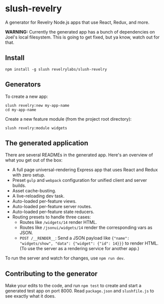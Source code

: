 # slush-revelry

A generator for Revelry Node.js apps that use React, Redux, and more.

**WARNING:**
Currently the generated app has a bunch of dependencies on Joel's local filesystem.
This is going to get fixed, but ya know, watch out for that.

## Install

`npm install -g slush revelrylabs/slush-revelry`

## Generators

To create a new app:

```
slush revelry:new my-app-name
cd my-app-name
```

Create a new feature module (from the project root directory):

```
slush revelry:module widgets
```

## The generated application

There are several READMEs in the generated app.
Here's an overview of what you get out of the box:

* A full page universal-rendering Express app that uses React and Redux with zero setup.
* Preset `gulp` and `webpack` configuration for unified client and server builds.
* Asset cache-busting.
* A live-reloading dev task.
* Auto-loaded per-feature views.
* Auto-loaded per-feature server routes.
* Auto-loaded per-feature state reducers.
* Routing presets to handle three cases:
  * Routes like `/widgets/14` render HTML.
  * Routes like `/jsonui/widgets/14` render the corresponding vars as JSON.
  * `POST /__RENDER__`: Send a JSON payload like `{"name": "widgets/show", "data": {"widget": {"id": 14}}}` to render HTML. (To use the server as a rendering service for another app.)  

To run the server and watch for changes, use `npm run dev`.

## Contributing to the generator

Make your edits to the code, and run `npm test` to create and start a generated test app on port 8000.
Read `package.json` and `slushfile.js` to see exactly what it does.
